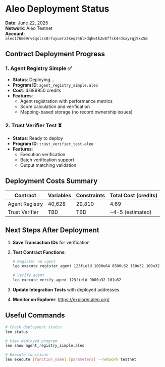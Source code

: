 # Aleo Deployment Status

**Date**: June 22, 2025  
**Network**: Aleo Testnet  
**Account**: `aleo176m09rv6qslzx0r7uyuerz3keq346lkdqhwtk2w8ffsk4rdsxyrqj9xx5m`

## Contract Deployment Progress

### 1. Agent Registry Simple ✅ 
- **Status**: Deploying...
- **Program ID**: `agent_registry_simple.aleo`
- **Cost**: 4.689950 credits
- **Features**:
  - Agent registration with performance metrics
  - Score calculation and verification
  - Mapping-based storage (no record ownership issues)

### 2. Trust Verifier Test ⏳
- **Status**: Ready to deploy
- **Program ID**: `trust_verifier_test.aleo`
- **Features**:
  - Execution verification
  - Batch verification support
  - Output matching validation

## Deployment Costs Summary

| Contract | Variables | Constraints | Total Cost (credits) |
|----------|-----------|-------------|---------------------|
| Agent Registry | 40,628 | 29,810 | 4.69 |
| Trust Verifier | TBD | TBD | ~4-5 (estimated) |

## Next Steps After Deployment

1. **Save Transaction IDs** for verification
2. **Test Contract Functions**:
   ```bash
   # Register an agent
   leo execute register_agent 123field 1000u64 8500u32 150u32 100u32
   
   # Verify agent
   leo execute verify_agent 123field 9000u32 101u32
   ```

3. **Update Integration Tests** with deployed addresses
4. **Monitor on Explorer**: https://explorer.aleo.org/

## Useful Commands

```bash
# Check deployment status
leo status

# View deployed program
leo show agent_registry_simple.aleo

# Execute functions
leo execute [function_name] [parameters] --network testnet
```
